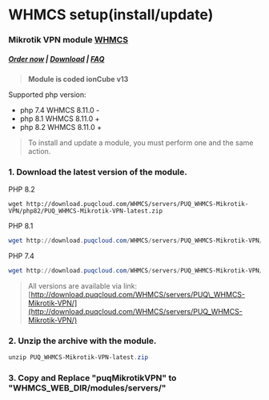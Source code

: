 # WHMCS setup(install/update)

### Mikrotik VPN module **[WHMCS](https://puqcloud.com/link.php?id=77)** 

#####  [Order now](https://panel.puqcloud.com/index.php?rp=/store/whmcs-module-mikrotik-vpn) | [Download](https://download.puqcloud.com/WHMCS/servers/PUQ_WHMCS-Mikrotik-VPN/) | [FAQ](https://faq.puqcloud.com/)

>**Module is coded ionCube v13**

Supported php version:

- php 7.4 WHMCS 8.11.0 -
- php 8.1 WHMCS 8.11.0 +
- php 8.2 WHMCS 8.11.0 +

>To install and update a module, you must perform one and the same action.

### 1. Download the latest version of the module.

PHP 8.2

```
wget http://download.puqcloud.com/WHMCS/servers/PUQ_WHMCS-Mikrotik-VPN/php82/PUQ_WHMCS-Mikrotik-VPN-latest.zip
```

PHP 8.1

```Powershell
wget http://download.puqcloud.com/WHMCS/servers/PUQ_WHMCS-Mikrotik-VPN/php81/PUQ_WHMCS-Mikrotik-VPN-latest.zip
```

PHP 7.4

```Powershell
wget http://download.puqcloud.com/WHMCS/servers/PUQ_WHMCS-Mikrotik-VPN/php74/PUQ_WHMCS-Mikrotik-VPN-latest.zip
```

>All versions are available via link: [http://download.puqcloud.com/WHMCS/servers/PUQ\_WHMCS-Mikrotik-VPN/](http://download.puqcloud.com/WHMCS/servers/PUQ_WHMCS-Mikrotik-VPN/)

### 2. Unzip the archive with the module.

```Powershell
unzip PUQ_WHMCS-Mikrotik-VPN-latest.zip 
```

### 3. Copy and Replace "puqMikrotikVPN" to "WHMCS\_WEB\_DIR/modules/servers/"
